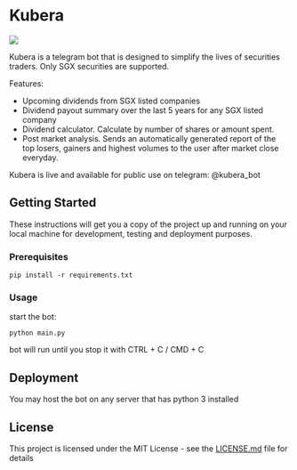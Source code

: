 # Kubera

<a href="https://www.python.org/">
  <img src="https://img.shields.io/badge/built%20with-Python3-red.svg" />
</a>

Kubera is a telegram bot that is designed to simplify the lives of securities traders. Only SGX securities are supported.

Features: 

 - Upcoming dividends from SGX listed companies
 - Dividend payout summary over the last 5 years for any SGX listed company
 - Dividend calculator. Calculate by number of shares or amount spent.
 - Post market analysis. Sends an automatically generated report of the top losers, gainers and highest volumes to the user after market close everyday.
 
 Kubera is live and available for public use on telegram: @kubera_bot
 
 ## Getting Started

These instructions will get you a copy of the project up and running on your local machine for development, testing and deployment purposes.

### Prerequisites
```
pip install -r requirements.txt
```

### Usage

start the bot:

```
python main.py
```
bot will run until you stop it with CTRL + C / CMD + C

## Deployment

You may host the bot on any server that has python 3 installed

## License

This project is licensed under the MIT License - see the [LICENSE.md](LICENSE.md) file for details

